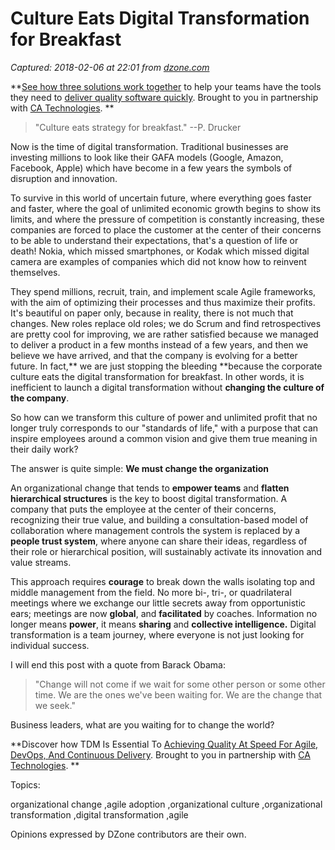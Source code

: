 # Culture Eats Digital Transformation for Breakfast

_Captured: 2018-02-06 at 22:01 from [dzone.com](https://dzone.com/articles/culture-eats-digital-transformation-for-breakfast?edition=359128&utm_source=Zone%20Newsletter&utm_medium=email&utm_campaign=agile%202018-02-06)_

**[See how three solutions work together](https://dzone.com/go?i=204124&u=https%3A%2F%2Fad.doubleclick.net%2Fddm%2Ftrackclk%2FN6040.130331DZONE%2FB11226848.150413346%3Bdc_trk_aid%3D321098505%3Bdc_trk_cid%3D81553809%3Bdc_lat%3D%3Bdc_rdid%3D%3Btag_for_child_directed_treatment%3D) to help your teams have the tools they need to [deliver quality software quickly](https://dzone.com/go?i=204124&u=https%3A%2F%2Fad.doubleclick.net%2Fddm%2Ftrackclk%2FN6040.130331DZONE%2FB11226848.150123399%3Bdc_trk_aid%3D321096583%3Bdc_trk_cid%3D81552442%3Bdc_lat%3D%3Bdc_rdid%3D%3Btag_for_child_directed_treatment%3D). Brought to you in partnership with [CA Technologies](https://dzone.com/go?i=204124&u=https%3A%2F%2Fad.doubleclick.net%2Fddm%2Ftrackclk%2FN6040.130331DZONE%2FB11226848.150413346%3Bdc_trk_aid%3D321098505%3Bdc_trk_cid%3D81553809%3Bdc_lat%3D%3Bdc_rdid%3D%3Btag_for_child_directed_treatment%3D). **

> "Culture eats strategy for breakfast." --P. Drucker 

Now is the time of digital transformation. Traditional businesses are investing millions to look like their GAFA models (Google, Amazon, Facebook, Apple) which have become in a few years the symbols of disruption and innovation.

To survive in this world of uncertain future, where everything goes faster and faster, where the goal of unlimited economic growth begins to show its limits, and where the pressure of competition is constantly increasing, these companies are forced to place the customer at the center of their concerns to be able to understand their expectations, that's a question of life or death! Nokia, which missed smartphones, or Kodak which missed digital camera are examples of companies which did not know how to reinvent themselves.

They spend millions, recruit, train, and implement scale Agile frameworks, with the aim of optimizing their processes and thus maximize their profits. It's beautiful on paper only, because in reality, there is not much that changes. New roles replace old roles; we do Scrum and find retrospectives are pretty cool for improving, we are rather satisfied because we managed to deliver a product in a few months instead of a few years, and then we believe we have arrived, and that the company is evolving for a better future. In fact,** we are just stopping the bleeding **because the corporate culture eats the digital transformation for breakfast. In other words, it is inefficient to launch a digital transformation without **changing the culture of the company**.

So how can we transform this culture of power and unlimited profit that no longer truly corresponds to our "standards of life," with a purpose that can inspire employees around a common vision and give them true meaning in their daily work?

The answer is quite simple: **We must change the organization**

An organizational change that tends to **empower teams** and **flatten hierarchical structures** is the key to boost digital transformation. A company that puts the employee at the center of their concerns, recognizing their true value, and building a consultation-based model of collaboration where management controls the system is replaced by a **people trust system**, where anyone can share their ideas, regardless of their role or hierarchical position, will sustainably activate its innovation and value streams.

This approach requires **courage** to break down the walls isolating top and middle management from the field. No more bi-, tri-, or quadrilateral meetings where we exchange our little secrets away from opportunistic ears; meetings are now **global**, and **facilitated** by coaches. Information no longer means **power**, it means **sharing** and **collective intelligence.** Digital transformation is a team journey, where everyone is not just looking for individual success.

I will end this post with a quote from Barack Obama:

> "Change will not come if we wait for some other person or some other time. We are the ones we've been waiting for. We are the change that we seek."

Business leaders, what are you waiting for to change the world?

**Discover how TDM Is Essential To [Achieving Quality At Speed For Agile, DevOps, And Continuous Delivery](https://dzone.com/go?i=204125&u=https%3A%2F%2Fad.doubleclick.net%2Fddm%2Ftrackclk%2FN6040.130331DZONE%2FB11226848.150413345%3Bdc_trk_aid%3D321095198%3Bdc_trk_cid%3D81552443%3Bdc_lat%3D%3Bdc_rdid%3D%3Btag_for_child_directed_treatment%3D). Brought to you in partnership with [CA Technologies](https://dzone.com/go?i=204125&u=https%3A%2F%2Fad.doubleclick.net%2Fddm%2Ftrackclk%2FN6040.130331DZONE%2FB11226848.150413345%3Bdc_trk_aid%3D321095198%3Bdc_trk_cid%3D81552443%3Bdc_lat%3D%3Bdc_rdid%3D%3Btag_for_child_directed_treatment%3D). **

Topics:

organizational change ,agile adoption ,organizational culture ,organizational transformation ,digital transformation ,agile

Opinions expressed by DZone contributors are their own.
